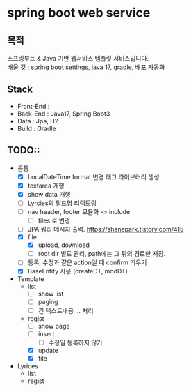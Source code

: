 # spring boot web service

## 목적
스프링부트 & Java 기반 웹서비스 템플릿 서비스입니다.  
배울 것 : spring boot settings, java 17, gradle, 배포 자동화

## Stack
- Front-End : 
- Back-End : Java17, Spring Boot3
- Data : Jpa, H2
- Build : Gradle

## TODO::
 - 공통
   - [X] LocalDateTime format 변경 태그 라이브러리 생성
   - [X] textarea 개행
   - [X] show data 개행
   - [ ] Lyrcies의 필드명 리랙토링
   - [ ] nav header, footer 모듈화 -> include
     - [ ] tiles 로 변경
   - [ ] JPA 쿼리 메시지 출력. https://shanepark.tistory.com/415
   - [X] file
     - [X] upload, download
     - [ ] root dir 별도 관리, path에는 그 뒤의 경로만 저장.
   - [ ] 등록, 수정과 같은 action일 때 confirm 띄우기
   - [X] BaseEntity 사용 (createDT, modDT)
- Template
  - list
    - [ ] show list
    - [ ] paging
    - [ ] 긴 텍스트내용 ... 처리
  - regist
    - [ ] show page
    - [ ] insert
      - [ ] 수정일 등록하지 않기
    - [X] update
    - [X] file
- Lyrices
  - list
  - regist
